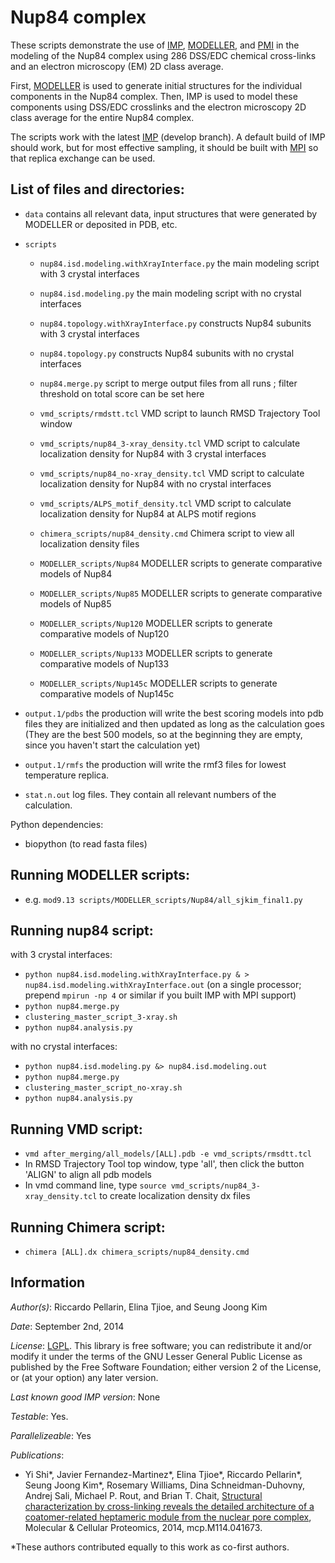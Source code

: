 # Nup84 complex

These scripts demonstrate the use of [IMP](http://salilab.org/imp), [MODELLER](http://salilab.org/modeller), and [PMI](https://github.com/salilab/pmi) in the modeling of the Nup84 complex using 286 DSS/EDC chemical cross-links and an electron microscopy (EM) 2D class average.

First, [MODELLER](http://salilab.org/modeller) is used to generate
initial structures for the individual components in the Nup84 complex. Then, IMP
is used to model these components using DSS/EDC crosslinks and the electron microscopy 2D class average for the entire Nup84 complex.

The scripts work with the latest [IMP](http://salilab.org/imp) (develop branch).
A default build of IMP should work, but for most effective sampling, it should
be built with [MPI](http://integrativemodeling.org/nightly/doc/html/namespaceIMP_1_1mpi.html) so that replica exchange can be used.

## List of files and directories:

- `data`		                         contains all relevant data, input structures that were generated by MODELLER or deposited in PDB, etc.

- `scripts`
  - `nup84.isd.modeling.withXrayInterface.py`  the main modeling script with 3 crystal interfaces
  - `nup84.isd.modeling.py`                    the main modeling script with no crystal interfaces

  - `nup84.topology.withXrayInterface.py`      constructs Nup84 subunits with 3 crystal interfaces
  - `nup84.topology.py`                        constructs Nup84 subunits with no crystal interfaces

  - `nup84.merge.py`                           script to merge output files from all runs ; filter threshold on total score can be set here
 
  - `vmd_scripts/rmdstt.tcl`                   VMD script to launch RMSD Trajectory Tool window 
  - `vmd_scripts/nup84_3-xray_density.tcl`     VMD script to calculate localization density for Nup84 with 3 crystal interfaces
  - `vmd_scripts/nup84_no-xray_density.tcl`    VMD script to calculate localization density for Nup84 with no crystal interfaces
  - `vmd_scripts/ALPS_motif_density.tcl`       VMD script to calculate localization density for Nup84 at ALPS motif regions 

  - `chimera_scripts/nup84_density.cmd`        Chimera script to view all localization density files 

  - `MODELLER_scripts/Nup84` MODELLER scripts to generate comparative models of Nup84

  - `MODELLER_scripts/Nup85` MODELLER scripts to generate comparative models of Nup85

  - `MODELLER_scripts/Nup120` MODELLER scripts to generate comparative models of Nup120

  - `MODELLER_scripts/Nup133` MODELLER scripts to generate comparative models of Nup133

  - `MODELLER_scripts/Nup145c` MODELLER scripts to generate comparative models of Nup145c

- `output.1/pdbs`    the production will write the best scoring models into pdb files they are initialized and then updated as long as the calculation goes
                 (They are the best 500 models, so at the beginning they are empty, since you haven't start the calculation yet)
- `output.1/rmfs`    the production will write the rmf3 files for lowest temperature replica.
- `stat.n.out`	 log files. They contain all relevant numbers of the calculation.

Python dependencies:
- biopython 		(to read fasta files)

## Running MODELLER scripts:
- e.g. `mod9.13 scripts/MODELLER_scripts/Nup84/all_sjkim_final1.py` 

## Running nup84 script:
with 3 crystal interfaces:
- `python nup84.isd.modeling.withXrayInterface.py & > nup84.isd.modeling.withXrayInterface.out` (on a single processor; prepend `mpirun -np 4` or similar if you built IMP with MPI support)
- `python nup84.merge.py`
- `clustering_master_script_3-xray.sh`
- `python nup84.analysis.py`

with no crystal interfaces:
- `python nup84.isd.modeling.py &> nup84.isd.modeling.out`
- `python nup84.merge.py`
- `clustering_master_script_no-xray.sh`
- `python nup84.analysis.py`

## Running VMD script:
- `vmd after_merging/all_models/[ALL].pdb -e vmd_scripts/rmsdtt.tcl` 
- In RMSD Trajectory Tool top window, type 'all', then click the button 'ALIGN' to align all pdb models
- In vmd command line, type `source vmd_scripts/nup84_3-xray_density.tcl` to create localization density dx files

## Running Chimera script:
- `chimera [ALL].dx chimera_scripts/nup84_density.cmd` 

## Information

_Author(s)_: Riccardo Pellarin, Elina Tjioe, and Seung Joong Kim

_Date_: September 2nd, 2014

_License_: [LGPL](http://www.gnu.org/licenses/old-licenses/lgpl-2.1.html).
This library is free software; you can redistribute it and/or
modify it under the terms of the GNU Lesser General Public
License as published by the Free Software Foundation; either
version 2 of the License, or (at your option) any later version.

_Last known good IMP version_: None

_Testable_: Yes.

_Parallelizeable_: Yes

_Publications_:
 - Yi Shi\*, Javier Fernandez-Martinez\*, Elina Tjioe\*, Riccardo Pellarin\*, Seung Joong Kim\*, Rosemary Williams, Dina Schneidman-Duhovny, Andrej Sali, Michael P. Rout, and Brian T. Chait, [Structural characterization by cross-linking reveals the detailed architecture of a coatomer-related heptameric module from the nuclear pore complex](http://mcponline.org/content/early/2014/08/26/mcp.M114.041673), Molecular & Cellular Proteomics, 2014, mcp.M114.041673.

 \*These authors contributed equally to this work as co-first authors.
